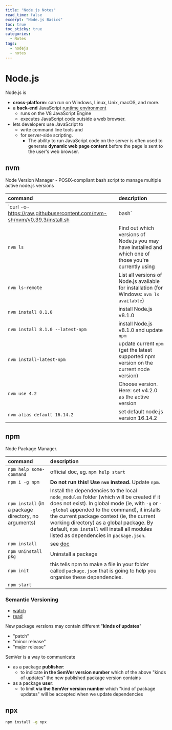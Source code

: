 ```yaml
---
title: "Node.js Notes"
read_time: false
excerpt: "Node.js Basics"
toc: true
toc_sticky: true
categories:
  - Notes
tags:
  - nodejs
  - notes
---
```


# Node.js

Node.js is
- **cross-platform**: can run on Windows, Linux, Unix, macOS, and more. 
- a **back-end** JavaScript [runtime environment](https://en.wikipedia.org/wiki/Runtime_system)
  - runs on the V8 JavaScript Engine
  - executes JavaScript code outside a web browser.
- lets developers use JavaScript to 
  - write command line tools and 
  - for server-side scripting. 
    - The ability to run JavaScript code on the server is often used to generate **dynamic web page content** before the page is sent to the user's web browser.

## nvm

Node Version Manager - POSIX-compliant bash script to manage multiple active node.js versions

| command | description |
| :--- | :--- |
`curl -o- https://raw.githubusercontent.com/nvm-sh/nvm/v0.39.3/install.sh | bash` | install nvm (see [github](https://github.com/nvm-sh/nvm))
`nvm ls` | Find out which versions of Node.js you may have installed and which one of those you're currently using
`nvm ls-remote` | List all versions of Node.js available for installation (for Windows: `nvm ls available`)
`nvm install 8.1.0` | install Node.js v8.1.0
`nvm install 8.1.0 --latest-npm` | install Node.js v8.1.0 and update `npm`
`nvm install-latest-npm` | update current `npm` (get the latest supported npm version on the current node version)
`nvm use 4.2` | Choose version. Here: set v4.2.0 as the active version
`nvm alias default 16.14.2` | set default node.js version 16.14.2

## npm

Node Package Manager.

| command | description |
| :--- | :--- |
`npm help some-command` | official doc, eg. `npm help start`
`npm i -g npm` | **Do not run this! Use `nvm` instead.** Update `npm`.
`npm install` (in a package directory, no arguments) | Install the dependencies to the local `node_modules` folder (which will be created if it does not exist). In global mode (ie, with `-g` or `--global` appended to the command), it installs the current package context (ie, the current working directory) as a global package. By default, `npm install` will install all modules listed as dependencies in `package.json`.
`npm install` | see [doc](https://docs.npmjs.com/cli/v9/commands/npm-install)
`npm Uninstall pkg` | Uninstall a package
`npm init` | this tells npm to make a file in your folder called `package.json` that is going to help you organise these dependencies.
`npm start` |

### Semantic Versioning

- [watch](https://www.youtube.com/watch?v=kK4Meix58R4)
- [read](https://docs.npmjs.com/about-semantic-versioning)

New package versions may contain different "**kinds of updates**"
- "patch" 
- "minor release" 
- "major release"

SemVer is a way to communicate
- as a package **publisher**:
  - to indicate **in the SemVer version number** which of the above "kinds of updates" the new published package version contains
- as a package **user**:
  - to limit **via the SemVer version number** which "kind of package updates" will be accepted when we update dependencies

## npx

```bash
npm install -g npx
```

